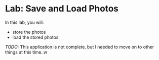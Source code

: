 # Lab: Save and Load Photos

In this lab, you will:

- store the photos
- load the stored photos

_TODO:_ This application is not complete, but I needed to move on to other things at this time.:w

